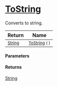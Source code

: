 # [ToString](./HierarchyElement-ToString.md)

Converts to string.

| Return | Name | 
| --- | --- | 
| <sub>[String](https://docs.microsoft.com/en-us/dotnet/api/System.String)</sub> | <sub>[ToString](./HierarchyElement-ToString.md) (  )</sub> | 


#### Parameters

#### Returns
[String](https://docs.microsoft.com/en-us/dotnet/api/System.String)<br>
